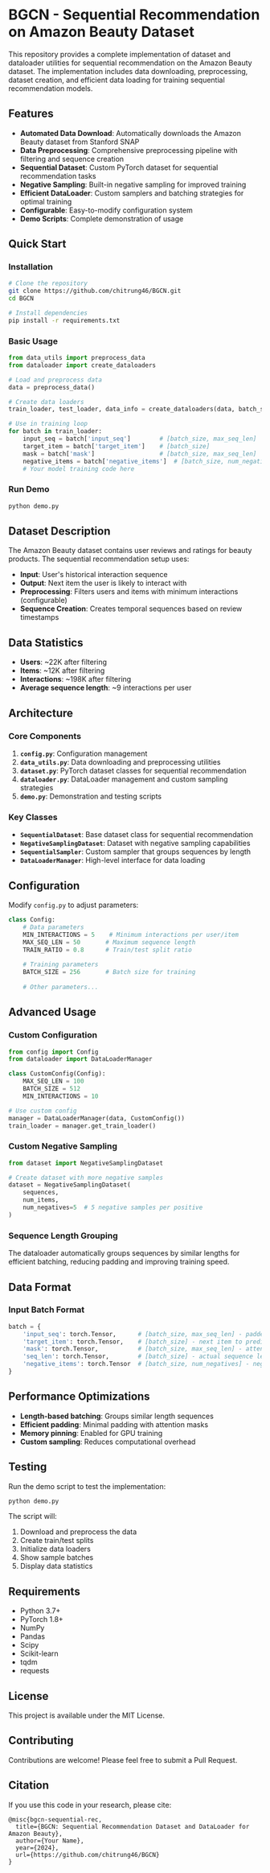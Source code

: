 # BGCN - Sequential Recommendation on Amazon Beauty Dataset

This repository provides a complete implementation of dataset and dataloader utilities for sequential recommendation on the Amazon Beauty dataset. The implementation includes data downloading, preprocessing, dataset creation, and efficient data loading for training sequential recommendation models.

## Features

- **Automated Data Download**: Automatically downloads the Amazon Beauty dataset from Stanford SNAP
- **Data Preprocessing**: Comprehensive preprocessing pipeline with filtering and sequence creation
- **Sequential Dataset**: Custom PyTorch dataset for sequential recommendation tasks
- **Negative Sampling**: Built-in negative sampling for improved training
- **Efficient DataLoader**: Custom samplers and batching strategies for optimal training
- **Configurable**: Easy-to-modify configuration system
- **Demo Scripts**: Complete demonstration of usage

## Quick Start

### Installation

```bash
# Clone the repository
git clone https://github.com/chitrung46/BGCN.git
cd BGCN

# Install dependencies
pip install -r requirements.txt
```

### Basic Usage

```python
from data_utils import preprocess_data
from dataloader import create_dataloaders

# Load and preprocess data
data = preprocess_data()

# Create data loaders
train_loader, test_loader, data_info = create_dataloaders(data, batch_size=256)

# Use in training loop
for batch in train_loader:
    input_seq = batch['input_seq']        # [batch_size, max_seq_len]
    target_item = batch['target_item']    # [batch_size]
    mask = batch['mask']                  # [batch_size, max_seq_len]
    negative_items = batch['negative_items']  # [batch_size, num_negatives]
    # Your model training code here
```

### Run Demo

```bash
python demo.py
```

## Dataset Description

The Amazon Beauty dataset contains user reviews and ratings for beauty products. The sequential recommendation setup uses:

- **Input**: User's historical interaction sequence
- **Output**: Next item the user is likely to interact with
- **Preprocessing**: Filters users and items with minimum interactions (configurable)
- **Sequence Creation**: Creates temporal sequences based on review timestamps

## Data Statistics

- **Users**: ~22K after filtering
- **Items**: ~12K after filtering  
- **Interactions**: ~198K after filtering
- **Average sequence length**: ~9 interactions per user

## Architecture

### Core Components

1. **`config.py`**: Configuration management
2. **`data_utils.py`**: Data downloading and preprocessing utilities
3. **`dataset.py`**: PyTorch dataset classes for sequential recommendation
4. **`dataloader.py`**: DataLoader management and custom sampling strategies
5. **`demo.py`**: Demonstration and testing scripts

### Key Classes

- **`SequentialDataset`**: Base dataset class for sequential recommendation
- **`NegativeSamplingDataset`**: Dataset with negative sampling capabilities
- **`SequentialSampler`**: Custom sampler that groups sequences by length
- **`DataLoaderManager`**: High-level interface for data loading

## Configuration

Modify `config.py` to adjust parameters:

```python
class Config:
    # Data parameters
    MIN_INTERACTIONS = 5    # Minimum interactions per user/item
    MAX_SEQ_LEN = 50       # Maximum sequence length
    TRAIN_RATIO = 0.8      # Train/test split ratio
    
    # Training parameters
    BATCH_SIZE = 256       # Batch size for training
    
    # Other parameters...
```

## Advanced Usage

### Custom Configuration

```python
from config import Config
from dataloader import DataLoaderManager

class CustomConfig(Config):
    MAX_SEQ_LEN = 100
    BATCH_SIZE = 512
    MIN_INTERACTIONS = 10

# Use custom config
manager = DataLoaderManager(data, CustomConfig())
train_loader = manager.get_train_loader()
```

### Custom Negative Sampling

```python
from dataset import NegativeSamplingDataset

# Create dataset with more negative samples
dataset = NegativeSamplingDataset(
    sequences, 
    num_items, 
    num_negatives=5  # 5 negative samples per positive
)
```

### Sequence Length Grouping

The dataloader automatically groups sequences by similar lengths for efficient batching, reducing padding and improving training speed.

## Data Format

### Input Batch Format
```python
batch = {
    'input_seq': torch.Tensor,      # [batch_size, max_seq_len] - padded sequences
    'target_item': torch.Tensor,    # [batch_size] - next item to predict
    'mask': torch.Tensor,           # [batch_size, max_seq_len] - attention mask
    'seq_len': torch.Tensor,        # [batch_size] - actual sequence lengths
    'negative_items': torch.Tensor  # [batch_size, num_negatives] - negative samples
}
```

## Performance Optimizations

- **Length-based batching**: Groups similar length sequences
- **Efficient padding**: Minimal padding with attention masks
- **Memory pinning**: Enabled for GPU training
- **Custom sampling**: Reduces computational overhead

## Testing

Run the demo script to test the implementation:

```bash
python demo.py
```

The script will:
1. Download and preprocess the data
2. Create train/test splits
3. Initialize data loaders
4. Show sample batches
5. Display data statistics

## Requirements

- Python 3.7+
- PyTorch 1.8+
- NumPy
- Pandas
- Scipy
- Scikit-learn
- tqdm
- requests

## License

This project is available under the MIT License.

## Contributing

Contributions are welcome! Please feel free to submit a Pull Request.

## Citation

If you use this code in your research, please cite:

```
@misc{bgcn-sequential-rec,
  title={BGCN: Sequential Recommendation Dataset and DataLoader for Amazon Beauty},
  author={Your Name},
  year={2024},
  url={https://github.com/chitrung46/BGCN}
}
```